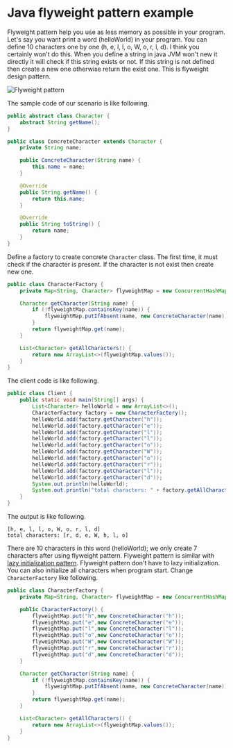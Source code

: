 # Java flyweight pattern example
Flyweight pattern help you use as less memory as possible in your program. Let's say you want print a word (helloWorld) 
in your program. You can define 10 characters one by one (h, e, l, l, o, W, o, r, l, d). I think you certainly won't
do this. When you define a string in java JVM won't new it directly it will check if this string exists or not. If
this string is not defined then create a new one otherwise return the exist one. This is flyweight design pattern.

![Flyweight pattern](https://uploads.disquscdn.com/images/0f6039a5e9cc7bdcd53892e2e371eecb34b32b9ebdb1228137e5a4119a381fe2.png)

The sample code of our scenario is like following.
```java
public abstract class Character {
    abstract String getName();
}

public class ConcreteCharacter extends Character {
    private String name;

    public ConcreteCharacter(String name) {
        this.name = name;
    }

    @Override
    public String getName() {
        return this.name;
    }

    @Override
    public String toString() {
        return name;
    }
}
```
Define a factory to create concrete `Character` class. The first time, it must check if the character is present. If
the character is not exist then create new one.
```java
public class CharacterFactory {
    private Map<String, Character> flyweightMap = new ConcurrentHashMap<>();

    Character getCharacter(String name) {
        if (!flyweightMap.containsKey(name)) {
            flyweightMap.putIfAbsent(name, new ConcreteCharacter(name));
        }
        return flyweightMap.get(name);
    }

    List<Character> getAllCharacters() {
        return new ArrayList<>(flyweightMap.values());
    }
}
```
The client code is like following.
```java
public class Client {
    public static void main(String[] args) {
        List<Character> helloWorld = new ArrayList<>();
        CharacterFactory factory = new CharacterFactory();
        helloWorld.add(factory.getCharacter("h"));
        helloWorld.add(factory.getCharacter("e"));
        helloWorld.add(factory.getCharacter("l"));
        helloWorld.add(factory.getCharacter("l"));
        helloWorld.add(factory.getCharacter("o"));
        helloWorld.add(factory.getCharacter("W"));
        helloWorld.add(factory.getCharacter("o"));
        helloWorld.add(factory.getCharacter("r"));
        helloWorld.add(factory.getCharacter("l"));
        helloWorld.add(factory.getCharacter("d"));
        System.out.println(helloWorld);
        System.out.println("total characters: " + factory.getAllCharacters());
    }
}
```
The output is like following.
```
[h, e, l, l, o, W, o, r, l, d]
total characters: [r, d, e, W, h, l, o]
```
There are 10 characters in this word (helloWorld); we only create 7 characters after using flyweight pattern. Flyweight
pattern is similar with [lazy initialization pattern](http://www.henryxi.com/java-lazy-initialization-example). Flyweight 
pattern don't have to lazy initialization. You can also initialize all characters when program start. Change `CharacterFactory` 
like following.
```java
public class CharacterFactory {
    private Map<String, Character> flyweightMap = new ConcurrentHashMap<>();

    public CharacterFactory() {
        flyweightMap.put("h",new ConcreteCharacter("h"));
        flyweightMap.put("e",new ConcreteCharacter("e"));
        flyweightMap.put("l",new ConcreteCharacter("l"));
        flyweightMap.put("o",new ConcreteCharacter("o"));
        flyweightMap.put("W",new ConcreteCharacter("W"));
        flyweightMap.put("r",new ConcreteCharacter("r"));
        flyweightMap.put("d",new ConcreteCharacter("d"));
    }

    Character getCharacter(String name) {
        if (!flyweightMap.containsKey(name)) {
            flyweightMap.putIfAbsent(name, new ConcreteCharacter(name));
        }
        return flyweightMap.get(name);
    }

    List<Character> getAllCharacters() {
        return new ArrayList<>(flyweightMap.values());
    }
}
```